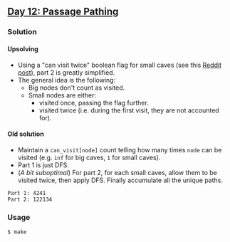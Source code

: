 ## [Day 12: Passage Pathing](https://adventofcode.com/2021/day/12)

### Solution

#### Upsolving
- Using a "can visit twice" boolean flag for small caves (see this [Reddit post](https://www.reddit.com/r/adventofcode/comments/rehj2r/2021_day_12_solutions/ho7ufss/)),
part 2 is greatly simplified.
- The general idea is the following:
  - Big nodes don't count as visited.
  - Small nodes are either:
    - visited once, passing the flag further.
    - visited twice (i.e. during the first visit, they are not accounted for).

#### Old solution
- Maintain a `can_visit[node]` count telling how many times `node` can be visited (e.g. `inf` for big caves, `1` for small caves).
- Part 1 is just DFS.
- (_A bit suboptimal_) For part 2, for each small caves, allow them to be visited twice, then apply DFS.
Finally accumulate all the unique paths.
```
Part 1: 4241
Part 2: 122134
```

### Usage
```
$ make
```
